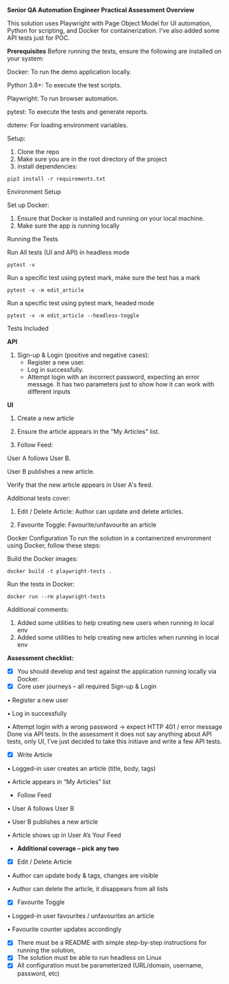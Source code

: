 **Senior QA Automation Engineer Practical Assessment
Overview**


This solution uses Playwright with Page Object Model for UI automation, Python for scripting, and Docker for containerization. 
I've also added some API tests just for POC.

**Prerequisites**
Before running the tests, ensure the following are installed on your system:

Docker: To run the demo application locally.

Python 3.8+: To execute the test scripts.

Playwright: To run browser automation.

pytest: To execute the tests and generate reports.

dotenv: For loading environment variables.

Setup:
1. Clone the repo
2. Make sure you are in the root directory of the project 
3. install dependencies:

`pip3 install -r requirements.txt`


Environment Setup

Set up Docker:

1. Ensure that Docker is installed and running on your local machine.
2. Make sure the app is running locally



Running the Tests

Run All tests (UI and API) in headless mode

`pytest -v`

Run a specific test using pytest mark, make sure the test has a mark

`pytest -v -m edit_article`

Run a specific test using pytest mark, headed mode

`pytest -v -m edit_article --headless-toggle`

Tests Included

**API**

1. Sign-up & Login (positive and negative cases):
   - Register a new user.
   - Log in successfully.
   - Attempt login with an incorrect password, expecting an error message. It has two parameters just to show how it can 
   work with different inputs


**UI**


1. Create a new article

2. Ensure the article appears in the "My Articles" list.

3. Follow Feed:

User A follows User B.

User B publishes a new article.

Verify that the new article appears in User A's feed.

Additional tests cover:

1. Edit / Delete Article: Author can update and delete articles.

2. Favourite Toggle: Favourite/unfavourite an article


Docker Configuration
To run the solution in a containerized environment using Docker, follow these steps:

Build the Docker images:

`docker build -t playwright-tests .`


Run the tests in Docker:

 `docker run --rm playwright-tests`
 
Additional comments:
1. Added some utilities to help creating new users when running in local env
2. Added some utilities to help creating new articles when running in local env


**Assessment checklist:**
- [x] You should develop and test against the application running locally via Docker.
- [x] Core user journeys – all required 
Sign-up & Login

• Register a new user

• Log in successfully

• Attempt login with a wrong password → expect HTTP 401 / error message
Done via API tests. In the assessment it does not say anything about API tests, only UI, I've just decided to take this 
initiave and write a few API tests.

- [x] Write Article

• Logged-in user creates an article (title, body, tags)

• Article appears in “My Articles” list

- Follow Feed

• User A follows User B

• User B publishes a new article

• Article shows up in User A’s Your Feed

- **Additional coverage – pick any two** 
- [x] Edit / Delete Article

• Author can update body & tags, changes are visible

• Author can delete the article, it disappears from all lists

- [x] Favourite Toggle

• Logged-in user favourites / unfavourites an article

• Favourite counter updates accordingly

- [x] There must be a README with simple step-by-step instructions for running
the solution,
- [x] The solution must be able to run headless on Linux
- [x] All configuration must be parameterized (URL/domain, username, password,
etc)